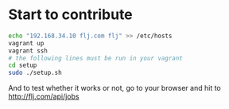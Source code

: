 Start to contribute
===================

```sh
echo "192.168.34.10 flj.com flj" >> /etc/hosts
vagrant up
vagrant ssh
# the following lines must be run in your vagrant
cd setup
sudo ./setup.sh

```
And to test whether it works or not, go to your browser and hit to http://flj.com/api/jobs